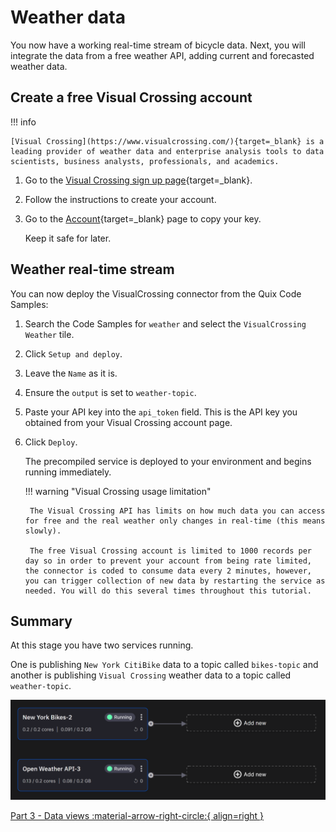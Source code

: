 # Weather data

You now have a working real-time stream of bicycle data. Next, you will integrate the data from a free weather API, adding current and forecasted weather data. 

## Create a free Visual Crossing account

!!! info

	[Visual Crossing](https://www.visualcrossing.com/){target=_blank} is a leading provider of weather data and enterprise analysis tools to data scientists, business analysts, professionals, and academics.
	
1. Go to the [Visual Crossing sign up page](https://www.visualcrossing.com/sign-up){target=_blank}.

2. Follow the instructions to create your account.

3. Go to the [Account](https://www.visualcrossing.com/account){target=_blank} page to copy your key. 

	Keep it safe for later.

## Weather real-time stream

You can now deploy the VisualCrossing connector from the Quix Code Samples:

1. Search the Code Samples for `weather` and select the `VisualCrossing Weather` tile.

2. Click `Setup and deploy`.

3. Leave the `Name` as it is.
	
4. Ensure the `output` is set to `weather-topic`.

5. Paste your API key into the `api_token` field. This is the API key you obtained from your Visual Crossing account page.

6. Click `Deploy`.

	The precompiled service is deployed to your environment and begins running immediately.

	!!! warning "Visual Crossing usage limitation"

		The Visual Crossing API has limits on how much data you can access for free and the real weather only changes in real-time (this means slowly). 
		
		The free Visual Crossing account is limited to 1000 records per day so in order to prevent your account from being rate limited, the connector is coded to consume data every 2 minutes, however, you can trigger collection of new data by restarting the service as needed. You will do this several times throughout this tutorial.

## Summary

At this stage you have two services running.

One is publishing `New York CitiBike` data to a topic called `bikes-topic` and another is publishing `Visual Crossing` weather data to a topic called `weather-topic`.

![Successfully deployed pipeline](./images/early-success.png)

[Part 3 - Data views :material-arrow-right-circle:{ align=right }](3-data.md)

